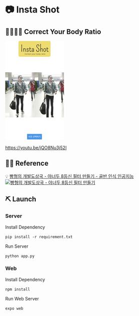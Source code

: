 # 📷 Insta Shot
## 🧍‍♂️🧍‍♀️ Correct Your Body Ratio 
![Result](./img/result.jpg)

https://youtu.be/jQO8Nu3j52I
## 🙇‍♀️ Reference
💡 [빵형의 개발도상국 - 야너두 8등신 필터 만들기 - 골반 인식 인공지능](https://youtu.be/WvknPZfOJZs)
[![빵형의 개발도상국 - 야너두 8등신 필터 만들기](https://img.youtube.com/vi/WvknPZfOJZs/0.jpg)](https://youtu.be/WvknPZfOJZs)

## ⛏ Launch
### Server
Install Dependency
```
pip install -r requirement.txt
```
Run Server
```
python app.py
```
### Web
Install Dependency
```
npm install
```
Run Web Server
```
expo web
```

